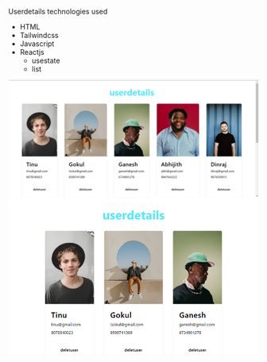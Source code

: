Userdetails
 technologies used
 - HTML
 - Tailwindcss
 - Javascript
 - Reactjs
   - usestate
   - list



![reactcontactlis](./ss1.png.png)
![reactcontactlis](./ss2.png.png)